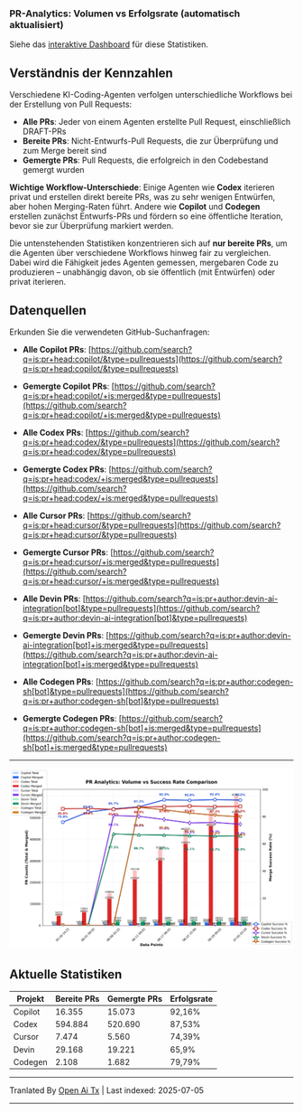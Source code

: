 ### PR-Analytics: Volumen vs Erfolgsrate (automatisch aktualisiert)

Siehe das [interaktive Dashboard](https://prarena.ai) für diese Statistiken.

## Verständnis der Kennzahlen

Verschiedene KI-Coding-Agenten verfolgen unterschiedliche Workflows bei der Erstellung von Pull Requests:

- **Alle PRs**: Jeder von einem Agenten erstellte Pull Request, einschließlich DRAFT-PRs
- **Bereite PRs**: Nicht-Entwurfs-Pull Requests, die zur Überprüfung und zum Merge bereit sind
- **Gemergte PRs**: Pull Requests, die erfolgreich in den Codebestand gemergt wurden

**Wichtige Workflow-Unterschiede**: Einige Agenten wie **Codex** iterieren privat und erstellen direkt bereite PRs, was zu sehr wenigen Entwürfen, aber hohen Merging-Raten führt. Andere wie **Copilot** und **Codegen** erstellen zunächst Entwurfs-PRs und fördern so eine öffentliche Iteration, bevor sie zur Überprüfung markiert werden.

Die untenstehenden Statistiken konzentrieren sich auf **nur bereite PRs**, um die Agenten über verschiedene Workflows hinweg fair zu vergleichen. Dabei wird die Fähigkeit jedes Agenten gemessen, mergebaren Code zu produzieren – unabhängig davon, ob sie öffentlich (mit Entwürfen) oder privat iterieren.

## Datenquellen

Erkunden Sie die verwendeten GitHub-Suchanfragen:



- **Alle Copilot PRs**: [https://github.com/search?q=is:pr+head:copilot/&type=pullrequests](https://github.com/search?q=is:pr+head:copilot/&type=pullrequests)
- **Gemergte Copilot PRs**: [https://github.com/search?q=is:pr+head:copilot/+is:merged&type=pullrequests](https://github.com/search?q=is:pr+head:copilot/+is:merged&type=pullrequests)
  

- **Alle Codex PRs**: [https://github.com/search?q=is:pr+head:codex/&type=pullrequests](https://github.com/search?q=is:pr+head:codex/&type=pullrequests)
- **Gemergte Codex PRs**: [https://github.com/search?q=is:pr+head:codex/+is:merged&type=pullrequests](https://github.com/search?q=is:pr+head:codex/+is:merged&type=pullrequests)
  

- **Alle Cursor PRs**: [https://github.com/search?q=is:pr+head:cursor/&type=pullrequests](https://github.com/search?q=is:pr+head:cursor/&type=pullrequests)
- **Gemergte Cursor PRs**: [https://github.com/search?q=is:pr+head:cursor/+is:merged&type=pullrequests](https://github.com/search?q=is:pr+head:cursor/+is:merged&type=pullrequests)
  

- **Alle Devin PRs**: [https://github.com/search?q=is:pr+author:devin-ai-integration[bot]&type=pullrequests](https://github.com/search?q=is:pr+author:devin-ai-integration[bot]&type=pullrequests)
- **Gemergte Devin PRs**: [https://github.com/search?q=is:pr+author:devin-ai-integration[bot]+is:merged&type=pullrequests](https://github.com/search?q=is:pr+author:devin-ai-integration[bot]+is:merged&type=pullrequests)
  

- **Alle Codegen PRs**: [https://github.com/search?q=is:pr+author:codegen-sh[bot]&type=pullrequests](https://github.com/search?q=is:pr+author:codegen-sh[bot]&type=pullrequests)
- **Gemergte Codegen PRs**: [https://github.com/search?q=is:pr+author:codegen-sh[bot]+is:merged&type=pullrequests](https://github.com/search?q=is:pr+author:codegen-sh[bot]+is:merged&type=pullrequests)
  

---

![chart](https://raw.githubusercontent.com/aavetis/PRarena/main/docs/chart.png)

## Aktuelle Statistiken

| Projekt | Bereite PRs | Gemergte PRs | Erfolgsrate |
| ------- | ----------- | ------------ | ----------- |
| Copilot | 16.355 | 15.073 | 92,16% |
| Codex | 594.884 | 520.690 | 87,53% |
| Cursor | 7.474 | 5.560 | 74,39% |
| Devin | 29.168 | 19.221 | 65,9% |
| Codegen | 2.108 | 1.682 | 79,79% |


---


Tranlated By [Open Ai Tx](https://github.com/OpenAiTx/OpenAiTx) | Last indexed: 2025-07-05


---